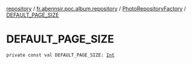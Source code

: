 [repository](../../index.md) / [fr.abennsir.poc.album.repository](../index.md) / [PhotoRepositoryFactory](index.md) / [DEFAULT_PAGE_SIZE](./-d-e-f-a-u-l-t_-p-a-g-e_-s-i-z-e.md)

# DEFAULT_PAGE_SIZE

`private const val DEFAULT_PAGE_SIZE: `[`Int`](https://kotlinlang.org/api/latest/jvm/stdlib/kotlin/-int/index.html)